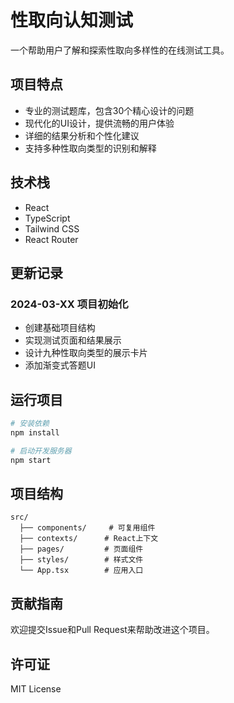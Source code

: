 # 性取向认知测试

一个帮助用户了解和探索性取向多样性的在线测试工具。

## 项目特点

- 专业的测试题库，包含30个精心设计的问题
- 现代化的UI设计，提供流畅的用户体验
- 详细的结果分析和个性化建议
- 支持多种性取向类型的识别和解释

## 技术栈

- React
- TypeScript
- Tailwind CSS
- React Router

## 更新记录

### 2024-03-XX 项目初始化
- 创建基础项目结构
- 实现测试页面和结果展示
- 设计九种性取向类型的展示卡片
- 添加渐变式答题UI

## 运行项目

```bash
# 安装依赖
npm install

# 启动开发服务器
npm start
```

## 项目结构

```
src/
  ├── components/     # 可复用组件
  ├── contexts/      # React上下文
  ├── pages/         # 页面组件
  ├── styles/        # 样式文件
  └── App.tsx        # 应用入口
```

## 贡献指南

欢迎提交Issue和Pull Request来帮助改进这个项目。

## 许可证

MIT License 